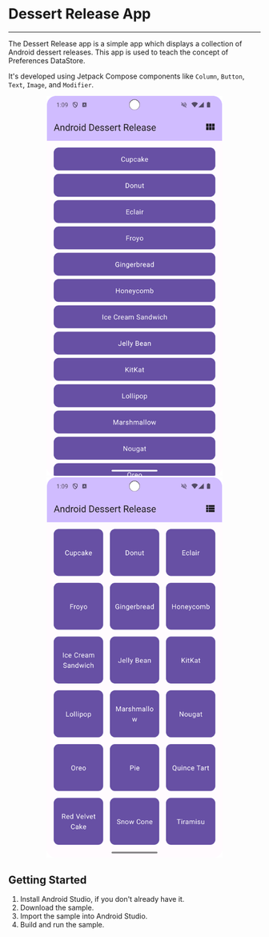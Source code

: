 Dessert Release App
=================================

------------
The Dessert Release app is a simple app which displays a collection of Android dessert releases. 
This app is used to teach the concept of Preferences DataStore.

It's developed using Jetpack Compose components like ```Column```, ```Button```, ```Text```, ```Image```, and ```Modifier```.

<p align="center">
  <img src="./asset-docs/demo.png" width="350px" alt="Screenshot displaying the home screen as a list display.">
  <img src="./asset-docs/demo2.png" width="350px" alt="Screenshot displaying the home screen as a grid display.">
</p>

Getting Started
---------------

1. Install Android Studio, if you don't already have it.
2. Download the sample.
3. Import the sample into Android Studio.
4. Build and run the sample.